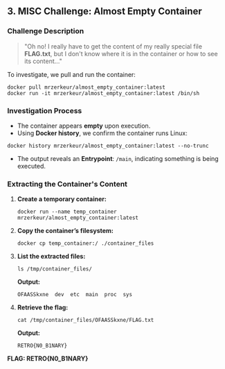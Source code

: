 ## 3. MISC Challenge: Almost Empty Container

### Challenge Description
> "Oh no! I really have to get the content of my really special file **FLAG.txt**, but I don't know where it is in the container or how to see its content..."

To investigate, we pull and run the container:

```
docker pull mrzerkeur/almost_empty_container:latest
docker run -it mrzerkeur/almost_empty_container:latest /bin/sh
```

### Investigation Process

- The container appears **empty** upon execution.
- Using **Docker history**, we confirm the container runs Linux:

```
docker history mrzerkeur/almost_empty_container:latest --no-trunc
```

- The output reveals an **Entrypoint**: `/main`, indicating something is being executed.

### Extracting the Container's Content

1. **Create a temporary container:**

   ```
   docker run --name temp_container mrzerkeur/almost_empty_container:latest
   ```

2. **Copy the container’s filesystem:**

   ```
   docker cp temp_container:/ ./container_files
   ```

3. **List the extracted files:**

   ```
   ls /tmp/container_files/
   ```
   **Output:**
   ```
   OFAASSkxne  dev  etc  main  proc  sys
   ```

4. **Retrieve the flag:**

   ```
   cat /tmp/container_files/OFAASSkxne/FLAG.txt
   ```

   **Output:**
   ```
   RETRO{N0_B1NARY}
   ```

 **FLAG: RETRO{N0_B1NARY}**

